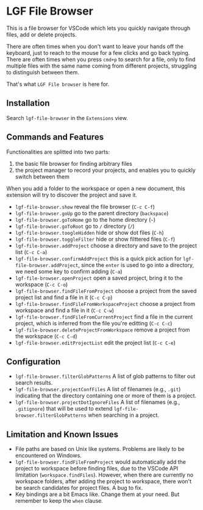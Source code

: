 # LGF File Browser

This is a file browser for VSCode which lets you quickly navigate through files, add or delete projects.

There are often times when you don't want to leave your hands off the keyboard, just to reach to the mouse for a few clicks and go back typing. There are often times when you press `cmd+p` to search for a file, only to find multiple files with the same name coming from different projects, struggling to distinguish between them.

That's what `LGF File browser` is here for.

## Installation

Search `lgf-file-browser` in the `Extensions` view.

## Commands and Features

Functionalities are splitted into two parts:

1. the basic file browser for finding arbitrary files
2. the project manager to record your projects, and enables you to quickly switch between them

When you add a folder to the workspace or open a new document, this extension will try to discover the project and save it.

- `lgf-file-browser.show` reveal the file browser (`C-c C-f`)
- `lgf-file-browser.goUp` go to the parent directory (`backspace`)
- `lgf-file-browser.goToHome` go to the home directory (`~`)
- `lgf-file-browser.goToRoot` go to `/` directory (`/`)
- `lgf-file-browser.toogleHidden` hide or show dot files (`C-h`)
- `lgf-file-browser.toggleFilter` hide or show filttered files (`C-f`)
- `lgf-file-browser.addProject` choose a directory and save to the project list (`C-c C-a`)
- `lgf-file-browser.confirmAddProject` this is a quick pick action for `lgf-file-browser.addProject`, since the `enter` is used to go into a directory, we need some key to confirm adding (`C-a`)
- `lgf-file-browser.openProject` open a saved project, bring it to the workspace (`C-c C-o`)
- `lgf-file-browser.findFileFromProject` choose a project from the saved project list and find a file in it (`C-c C-p`)
- `lgf-file-browser.findFileFromWorkspaceProject` choose a project from workspace and find a file in it (`C-c C-w`)
- `lgf-file-browser.findFileFromCurrentProject` find a file in the current project, which is inferred from the file you're editting (`C-c C-c`)
- `lgf-file-browser.deleteProjectFromWorkspace` remove a project from the workspace (`C-c C-d`)
- `lgf-file-browser.editProjectList` edit the project list (`C-c C-e`)

## Configuration

- `lgf-file-browser.filterGlobPatterns` A list of glob patterns to filter out search results.
- `lgf-file-browser.projectConfFiles` A list of filenames (e.g., `.git`) indicating that the directory containing one or more of them is a project.
- `lgf-file-browser.projectDotIgnoreFiles` A list of filenames (e.g., `.gitignore`) that will be used to extend `lgf-file-browser.filterGlobPatterns` when searching in a project.

## Limitation and Known Issues

- File paths are based on Unix like systems. Problems are likely to be encountered on Windows.
- `lgf-file-browser.findFileFromProject` would automatically add the project to workspace before finding files, due to the VSCode API limitation (`workspace.findFiles`). However, when there are currently no workspace folders, after adding the project to workspace, there won't be search candidates for project files. A bug to fix.
- Key bindings are a bit Emacs like. Change them at your need. But remember to keep the `when` clause.
